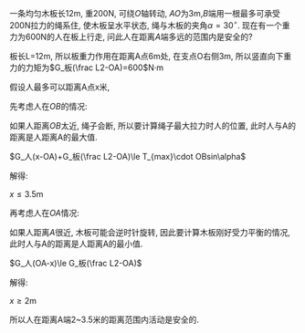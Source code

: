 <script 
  src="https://cdn.bootcss.com/mathjax/2.7.5/MathJax.js?config=TeX-MML-AM_CHTML"></script>
一条均匀木板长12m, 重200N, 可绕$O$轴转动, $AO$为3m,$B$端用一根最多可承受200N拉力的绳系住, 使木板呈水平状态, 绳与木板的夹角$\alpha=30^\circ$. 现在有一个重力为600N的人在板上行走, 问此人在距离$A$端多远的范围内是安全的?

板长L=12m, 所以板重力作用在距离A点6m处, 在支点O右侧3m, 所以竖直向下重力的力矩为$G_板(\frac L2-OA)=600$N·m



假设人最多可以距离A点x米,

先考虑人在$OB$的情况: 

如果人距离$OB$太近, 绳子会断, 所以要计算绳子最大拉力时人的位置, 此时人与A的距离是人距离A的最大值.

$G_人(x-OA)+G_板(\frac L2-OA)\le T_{max}\cdot OBsin\alpha$

解得:

$x\le3.5$m

再考虑人在$OA$情况:

如果人距离$A$很近, 木板可能会逆时针旋转, 因此要计算木板刚好受力平衡的情况, 此时人与A的距离是人距离A的最小值.

$G_人(OA-x)\le G_板(\frac L2-OA)$

解得:

$x\ge2$m

所以人在距离A端2~3.5米的距离范围内活动是安全的.